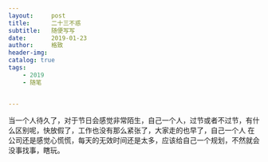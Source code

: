 ```yaml
---
layout:     post
title:      二十三不惑
subtitle:   随便写写
date:       2019-01-23
author:     格致
header-img: 
catalog: true
tags:
    - 2019
    - 随笔


---
```

当一个人待久了，对于节日会感觉非常陌生，自己一个人，过节或者不过节，有什么区别呢，快放假了，工作也没有那么紧张了，大家走的也早了，自己一个人
在公司还是感觉心慌慌，每天的无效时间还是太多，应该给自己一个规划，不然就会没事找事，瞎玩。
